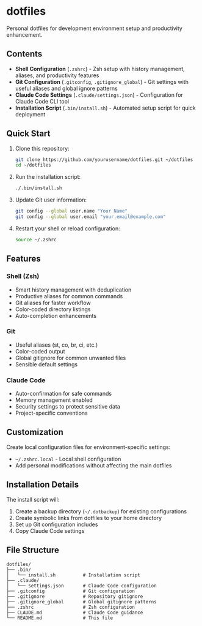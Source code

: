# dotfiles

Personal dotfiles for development environment setup and productivity enhancement.

## Contents

- **Shell Configuration** (`.zshrc`) - Zsh setup with history management, aliases, and productivity features
- **Git Configuration** (`.gitconfig`, `.gitignore_global`) - Git settings with useful aliases and global ignore patterns
- **Claude Code Settings** (`.claude/settings.json`) - Configuration for Claude Code CLI tool
- **Installation Script** (`.bin/install.sh`) - Automated setup script for quick deployment

## Quick Start

1. Clone this repository:
   ```bash
   git clone https://github.com/yourusername/dotfiles.git ~/dotfiles
   cd ~/dotfiles
   ```

2. Run the installation script:
   ```bash
   ./.bin/install.sh
   ```

3. Update Git user information:
   ```bash
   git config --global user.name "Your Name"
   git config --global user.email "your.email@example.com"
   ```

4. Restart your shell or reload configuration:
   ```bash
   source ~/.zshrc
   ```

## Features

### Shell (Zsh)
- Smart history management with deduplication
- Productive aliases for common commands
- Git aliases for faster workflow
- Color-coded directory listings
- Auto-completion enhancements

### Git
- Useful aliases (st, co, br, ci, etc.)
- Color-coded output
- Global gitignore for common unwanted files
- Sensible default settings

### Claude Code
- Auto-confirmation for safe commands
- Memory management enabled
- Security settings to protect sensitive data
- Project-specific conventions

## Customization

Create local configuration files for environment-specific settings:
- `~/.zshrc.local` - Local shell configuration
- Add personal modifications without affecting the main dotfiles

## Installation Details

The install script will:
1. Create a backup directory (`~/.dotbackup`) for existing configurations
2. Create symbolic links from dotfiles to your home directory
3. Set up Git configuration includes
4. Copy Claude Code settings

## File Structure

```
dotfiles/
├── .bin/
│   └── install.sh          # Installation script
├── .claude/
│   └── settings.json       # Claude Code configuration
├── .gitconfig              # Git configuration
├── .gitignore              # Repository gitignore
├── .gitignore_global       # Global gitignore patterns
├── .zshrc                  # Zsh configuration
├── CLAUDE.md               # Claude Code guidance
└── README.md               # This file
```
